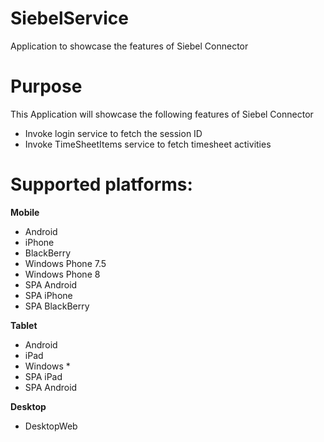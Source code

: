 SiebelService
==================

Application to showcase the features of Siebel Connector


# Purpose
This Application will showcase the following features of Siebel Connector

* Invoke login service to fetch the session ID
* Invoke TimeSheetItems service to fetch timesheet activities

# Supported platforms:
**Mobile**
 * Android
 * iPhone
 * BlackBerry
 * Windows Phone 7.5
 * Windows Phone 8
 * SPA Android
 * SPA iPhone
 * SPA BlackBerry
 
**Tablet** 
 * Android
 * iPad
 * Windows *
 * SPA iPad
 * SPA Android
 
**Desktop**
 * DesktopWeb
